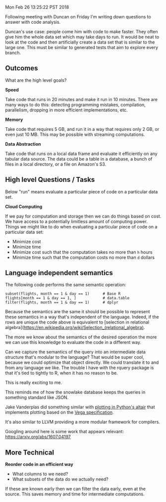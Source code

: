 Mon Feb 26 13:25:22 PST 2018

Following meeting with Duncan on Friday I'm writing down questions to
answer with code analysis.

Duncan's use case: people come him with code to make faster. They often
give him the whole data set which may take days to run. It would be neat to
look at the code and then artificially create a data set that is similar to
the large one. This must be similar to generated tests that aim to explore
every branch.

## Outcomes

What are the high level goals?

__Speed__

Take code that runs in 20 minutes and make it run in 10 minutes. There are
many ways to do this: detecting programming mistakes, compilation,
parallelism, dropping in more efficient implementations, etc.

__Memory__

Take code that requires 5 GB, and run it in a way that requires only 2 GB,
or even just 10 MB. This may be possible with streaming computations.

__Data Abstraction__

Take code that runs on a local data frame and evaluate it efficiently on
any tabular data source. The data could be a table in a database, a bunch
of files in a local directory, or a file on Amazon's S3.


## High level Questions / Tasks

Below "run" means evaluate a particular piece of code on a particular data
set.

__Cloud Computing__

If we pay for computation and storage then we can do things based on cost.
We have access to a potentially limitless amount of computing power.
Things we might like to do when evaluating a particular piece of code on a
particular data set:

- Minimize cost
- Minimize time
- Minimize cost such that the computation takes no more than `h` hours
- Minimize time such that the computation costs no more than `d` dollars


## Language independent semantics

The following code performs the same semantic operation:

```{R}
subset(flights, month == 1 & day == 1)      # Base R
flights[month == 1 & day == 1, ]            # data.table
filter(flights, month == 1 & day == 1)      # dplyr
```

Because the semantics are the same it should be possible to represent these
semantics in a way that's independent of the language. Indeed, if the rows
are unique the code above is
equivalent to [selection in relational
algebra](https://en.wikipedia.org/wiki/Selection_(relational_algebra).

The more we know about the semantics of the desired operation the more we
can use this knowledge to evaluate the code in a different way. 

Can we capture the semantics of the query into an intermediate data
structure that's modular to the language? That would be super cool, because
we could optimize that object directly. We could translate it to and from
any language we like. The trouble I have with the rquery package is that
it's tied to tightly to R, when it has no reason to be.

This is really exciting to me.

This reminds me of how the snowlake database keeps the queries in something
standard like JSON.

Jake Vanderplas did something similar with [plotting in Python's
altair](https://github.com/altair-viz/altair) that implements plotting
based on the [Vega
specification](https://vega.github.io/vega/examples/bar-chart/).

It's also similar to LLVM providing a more modular framework for compilers.

Googling around here is some work that appears relevant:
https://arxiv.org/abs/1607.04197


## More Technical

__Reorder code in an efficient way__


- What columns to we need?
- What subsets of the data do we actually need?

If these are known early then we can filter the data early, even at the
source. This saves memory and time for intermediate computations.
